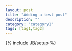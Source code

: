 ```yaml
---
layout: post
title: "Adding a test post"
description: ""
category: "category1"
tags: [tag1,tag2]
---
```

{% include JB/setup %}
